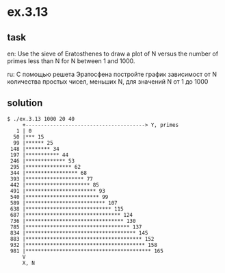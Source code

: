 # ex.3.13

## task

en: Use the sieve of Eratosthenes to draw a plot of N versus the
number of primes less than N for N between 1 and 1000.

ru: С помощью решета Эратосфена постройте график зависимост от N
количества простых чисел, меньших N, для значений N от 1 до 1000

## solution

```
$ ./ex.3.13 1000 20 40
     +---------------------------------------> Y, primes
   1 | 0
  50 |*** 15
  99 |****** 25
 148 |******** 34
 197 |*********** 44
 246 |************* 53
 295 |*************** 62
 344 |***************** 68
 393 |******************* 77
 442 |********************* 85
 491 |*********************** 93
 540 |************************ 99
 589 |************************** 107
 638 |**************************** 115
 687 |******************************* 124
 736 |******************************** 130
 785 |********************************** 137
 834 |************************************ 145
 883 |************************************** 152
 932 |*************************************** 158
 981 |***************************************** 165
     V
     X, N
```
